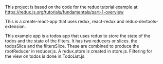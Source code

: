 This project is based on the code for the redux tutorial example at: https://redux.js.org/tutorials/fundamentals/part-1-overview

This is a create-react-app that uses redux, react-redux and redux-devtools-extension.

This example app is a todos app that uses redux to store the state of the todos and the state of the filters. It has two reducers or slices. the todosSlice and the filtersSlice. These are combined to produce the rootReducer in reducer.js. A redux.store is created in store.js. Filtering for the view on todos is done in TodoList.js.
